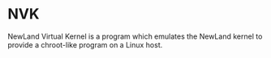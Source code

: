 # NVK

NewLand Virtual Kernel is a program which emulates the NewLand kernel to provide a chroot-like program on a Linux host.
